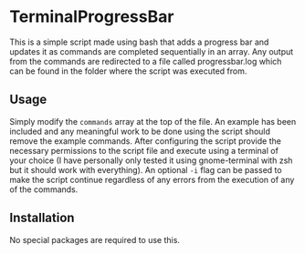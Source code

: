 # TerminalProgressBar

This is a simple script made using bash that adds a progress bar and updates it as commands are completed sequentially in an array. Any output from the commands are redirected to a file called progressbar.log which can be found in the folder where the script was executed from.

## Usage
Simply modify the `commands` array at the top of the file. An example has been included and any meaningful work to be done using the script should remove the example commands. After configuring the script provide the necessary permissions to the script file and execute using a terminal of your choice (I have personally only tested it using gnome-terminal with zsh but it should work with everything). An optional `-i` flag can be passed to make the script continue regardless of any errors from the execution of any of the commands.

## Installation
No special packages are required to use this.
